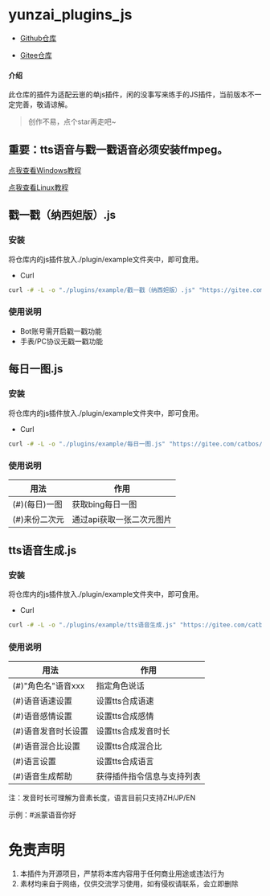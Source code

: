 # yunzai_plugins_js

- [Github仓库](https://github.com/win-syswow64/yunzai_plugins_js)

- [Gitee仓库](https://gitee.com/catbos/yunzai_plugins_js)


#### 介绍
此仓库的插件为适配云崽的单js插件，闲的没事写来练手的JS插件，当前版本不一定完善，敬请谅解。
> 创作不易，点个star再走吧~

## 重要：tts语音与戳一戳语音必须安装ffmpeg。

[点我查看Windows教程](https://blog.115832958.xyz/archives/8)

[点我查看Linux教程](https://blog.115832958.xyz/archives/23)

## 戳一戳（纳西妲版）.js
### 安装
将仓库内的js插件放入./plugin/example文件夹中，即可食用。

- Curl
``` bash
curl -# -L -o "./plugins/example/戳一戳（纳西妲版）.js" "https://gitee.com/catbos/yunzai_plugins_js/raw/master/%E6%88%B3%E4%B8%80%E6%88%B3/%E6%88%B3%E4%B8%80%E6%88%B3%EF%BC%88%E7%BA%B3%E8%A5%BF%E5%A6%B2%E7%89%88%EF%BC%89.js"
```

### 使用说明
- Bot账号需开启戳一戳功能
- 手表/PC协议无戳一戳功能

## 每日一图.js
### 安装
将仓库内的js插件放入./plugin/example文件夹中，即可食用。

- Curl
``` bash
curl -# -L -o "./plugins/example/每日一图.js" "https://gitee.com/catbos/yunzai_plugins_js/raw/master/%E6%AF%8F%E6%97%A5%E4%B8%80%E5%9B%BE.js"
```

### 使用说明
| 用法          | 作用          |
|---------------|--------------|
| (#)(每日)一图 |获取bing每日一图|
| (#)来份二次元 |通过api获取一张二次元图片|

## tts语音生成.js
### 安装
将仓库内的js插件放入./plugin/example文件夹中，即可食用。

- Curl
``` bash
curl -# -L -o "./plugins/example/tts语音生成.js" "https://gitee.com/catbos/yunzai_plugins_js/raw/master/tts%E8%AF%AD%E9%9F%B3%E7%94%9F%E6%88%90.js"
```

### 使用说明
| 用法          | 作用          |
|---------------|--------------|
| (#)"角色名"语音xxx |指定角色说话|
| (#)语音语速设置 |设置tts合成语速|
| (#)语音感情设置 |设置tts合成感情|
| (#)语音发音时长设置 |设置tts合成发音时长|
| (#)语音混合比设置 |设置tts合成混合比|
| (#)语言设置 |设置tts合成语言|
| (#)语音生成帮助 |获得插件指令信息与支持列表|

注：发音时长可理解为音素长度，语言目前只支持ZH/JP/EN

示例：#派蒙语音你好

# 免责声明
1.  本插件为开源项目，严禁将本库内容用于任何商业用途或违法行为
2.  素材均来自于网络，仅供交流学习使用，如有侵权请联系，会立即删除